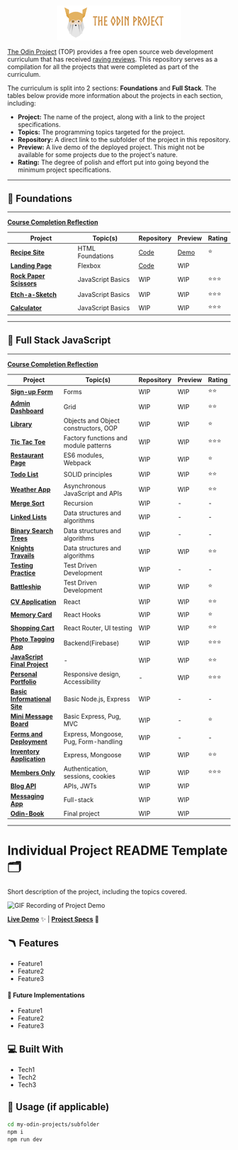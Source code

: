 <p align="center"><img src="./public/top-header-h.png" alt="felixtanhm-portfolio-the-odin-project" width="280"/></p>

[The Odin Project](https://www.theodinproject.com/) (TOP) provides a free open source web development curriculum that has received [raving reviews](https://www.reddit.com/r/learnprogramming/comments/u6rrz9/why_is_everyone_recommending_the_odin_project/?sort=top). This repository serves as a compilation for all the projects that were completed as part of the curriculum.

The curriculum is split into 2 sections: **Foundations** and **Full Stack**. The tables below provide more information about the projects in each section, including:

- **Project:** The name of the project, along with a link to the project specifications.
- **Topics:** The programming topics targeted for the project.
- **Repository:** A direct link to the subfolder of the project in this repository.
- **Preview:** A live demo of the deployed project. This might not be available for some projects due to the project's nature.
- **Rating:** The degree of polish and effort put into going beyond the minimum project specifications.

---

## 🎈 Foundations

---

[**Course Completion Reflection**](#)

| Project                                                                                           | Topic(s)          | Repository                                                                               | Preview   | Rating |
| ------------------------------------------------------------------------------------------------- | ----------------- | ---------------------------------------------------------------------------------------- | --------- | ------ |
| [**Recipe Site**](https://www.theodinproject.com/lessons/foundations-recipes)                     | HTML Foundations  | [Code](https://github.com/felixtanhm/my-odin-project/tree/main/foundations/recipe-site)  | [Demo](#) | ⭐     |
| [**Landing Page**](https://www.theodinproject.com/lessons/foundations-landing-page)               | Flexbox           | [Code](https://github.com/felixtanhm/my-odin-project/tree/main/foundations/landing-page) | WIP       |        |
| [**Rock Paper Scissors**](https://www.theodinproject.com/lessons/foundations-rock-paper-scissors) | JavaScript Basics | WIP                                                                                      | WIP       | ⭐⭐⭐ |
| [**Etch-a-Sketch**](https://www.theodinproject.com/lessons/foundations-etch-a-sketch)             | JavaScript Basics | WIP                                                                                      | WIP       | ⭐⭐⭐ |
| [**Calculator**](https://www.theodinproject.com/lessons/foundations-calculator)                   | JavaScript Basics | WIP                                                                                      | WIP       | ⭐⭐⭐ |

---

## 🚀 Full Stack JavaScript

---

[**Course Completion Reflection**](#)

| Project                           | Topic(s)                              | Repository | Preview | Rating |
| --------------------------------- | ------------------------------------- | ---------- | ------- | ------ |
| [**Sign-up Form**](#)             | Forms                                 | WIP        | WIP     | ⭐⭐   |
| [**Admin Dashboard**](#)          | Grid                                  | WIP        | WIP     | ⭐⭐   |
| [**Library**](#)                  | Objects and Object constructors, OOP  | WIP        | WIP     | ⭐     |
| [**Tic Tac Toe**](#)              | Factory functions and module patterns | WIP        | WIP     | ⭐⭐⭐ |
| [**Restaurant Page**](#)          | ES6 modules, Webpack                  | WIP        | WIP     | ⭐     |
| [**Todo List**](#)                | SOLID principles                      | WIP        | WIP     | ⭐⭐   |
| [**Weather App**](#)              | Asynchronous JavaScript and APIs      | WIP        | WIP     | ⭐⭐   |
| [**Merge Sort**](#)               | Recursion                             | WIP        | -       | -      |
| [**Linked Lists**](#)             | Data structures and algorithms        | WIP        | -       | -      |
| [**Binary Search Trees**](#)      | Data structures and algorithms        | WIP        | -       | -      |
| [**Knights Travails**](#)         | Data structures and algorithms        | WIP        | WIP     | ⭐⭐   |
| [**Testing Practice**](#)         | Test Driven Development               | WIP        | -       | -      |
| [**Battleship**](#)               | Test Driven Development               | WIP        | WIP     | ⭐     |
| [**CV Application**](#)           | React                                 | WIP        | WIP     | ⭐⭐   |
| [**Memory Card**](#)              | React Hooks                           | WIP        | WIP     | ⭐     |
| [**Shopping Cart**](#)            | React Router, UI testing              | WIP        | WIP     | ⭐⭐   |
| [**Photo Tagging App**](#)        | Backend(Firebase)                     | WIP        | WIP     | ⭐⭐⭐ |
| [**JavaScript Final Project**](#) | -                                     | WIP        | WIP     | ⭐⭐   |
| [**Personal Portfolio**](#)       | Responsive design, Accessibility      | -          | WIP     | ⭐⭐⭐ |
| [**Basic Informational Site**](#) | Basic Node.js, Express                | WIP        | -       | -      |
| [**Mini Message Board**](#)       | Basic Express, Pug, MVC               | WIP        | -       | ⭐     |
| [**Forms and Deployment**](#)     | Express, Mongoose, Pug, Form-handling | WIP        | -       | -      |
| [**Inventory Application**](#)    | Express, Mongoose                     | WIP        | WIP     | ⭐⭐   |
| [**Members Only**](#)             | Authentication, sessions, cookies     | WIP        | WIP     | ⭐⭐⭐ |
| [**Blog API**](#)                 | APIs, JWTs                            | WIP        | WIP     |        |
| [**Messaging App**](#)            | Full-stack                            | WIP        | WIP     |        |
| [**Odin-Book**](#)                | Final project                         | WIP        | WIP     |        |

---

# Individual Project README Template 🗂️

Short description of the project, including the topics covered.

![GIF Recording of Project Demo](basic-info-site.gif)

[**Live Demo**](#) ✨ |
[**Project Specs**](#) 📝

## 🪃 Features

- Feature1
- Feature2
- Feature3

#### 🧭 Future Implementations

- Feature1
- Feature2
- Feature3

## 💻 Built With

- Tech1
- Tech2
- Tech3

## 🚨 Usage (if applicable)

```bash
cd my-odin-projects/subfolder
npm i
npm run dev
```
